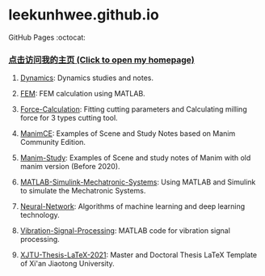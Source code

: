 # leekunhwee.github.io
GitHub Pages :octocat:

### [点击访问我的主页 (Click to open my homepage)](https://leekunhwee.github.io/ "访问主页(Homepage)")

1. [Dynamics](https://github.com/leekunhwee/Dynamics): Dynamics studies and notes.

1. [FEM](https://github.com/leekunhwee/FEM): FEM calculation using MATLAB.

3. [Force-Calculation](https://github.com/leekunhwee/ForceCalculation): Fitting cutting parameters and Calculating milling force for 3 types cutting tool.

8. [ManimCE](https://github.com/leekunhwee/manimce): Examples of Scene and Study Notes based on Manim Community Edition.

4. [Manim-Study](https://github.com/leekunhwee/ManimStudy): Examples of Scene and study notes of Manim with old manim version (Before 2020).

5. [MATLAB-Simulink-Mechatronic-Systems](https://github.com/leekunhwee/MATLAB-Simulink-Mechatronic-Systems): Using MATLAB and Simulink to simulate the Mechatronic Systems.

6. [Neural-Network](https://github.com/leekunhwee/Neural-Network): Algorithms of machine learning and deep learning technology.

7. [Vibration-Signal-Processing](https://github.com/leekunhwee/Vibration-Signal-Processing): MATLAB code for vibration signal processing.

8. [XJTU-Thesis-LaTeX-2021](https://github.com/leekunhwee/XJTU_Thesis_LaTeX_2021): Master and Doctoral Thesis LaTeX Template of Xi'an Jiaotong University.
<br>
<br>

